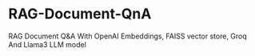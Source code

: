 # RAG-Document-QnA
RAG Document Q&amp;A With OpenAI Embeddings, FAISS vector store, Groq And Llama3 LLM model
